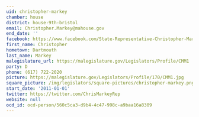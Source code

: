 ```yaml
---
uid: christopher-markey
chamber: house
district: house-9th-bristol
email: Christopher.Markey@mahouse.gov
end_date: ''
facebook: https://www.facebook.com/State-Representative-Christopher-Markey-107315875962005/
first_name: Christopher
hometown: Dartmouth
last_name: Markey
malegislature_url: https://malegislature.gov/Legislators/Profile/CMM1
party: D
phone: (617) 722-2020
picture: https://malegislature.gov/Legislators/Profile/170/CMM1.jpg
square_picture: /img/legislators/square-pictures/christopher-markey.png
start_date: '2011-01-01'
twitter: https://twitter.com/ChrisMarkeyRep
website: null
ocd_id: ocd-person/560c5ca3-d9b4-4c47-998c-a9baa16a8309
---
```


